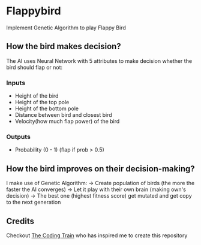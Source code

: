 # Flappybird
Implement Genetic Algorithm to play Flappy Bird

## How the bird makes decision?
The AI uses Neural Network with 5 attributes to make decision whether the bird should flap or not:
### Inputs
- Height of the bird
- Height of the top pole
- Height of the bottom pole
- Distance between bird and closest bird
- Velocity(how much flap power) of the bird

### Outputs
- Probability (0 - 1) (flap if prob > 0.5)


## How the bird improves on their decision-making?
I make use of Genetic Algorithm:
	-> Create population of birds (the more the faster the AI converges)
	-> Let it play with their own brain (making own's decision)
	-> The best one (highest fitness score) get mutated and get copy to the next generation

## Credits
Checkout [The Coding Train](https://www.youtube.com/watch?v=c6y21FkaUqw) who has inspired me to create this repository
